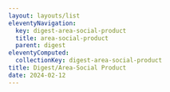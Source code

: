 ```yaml
---
layout: layouts/list
eleventyNavigation:
  key: digest-area-social-product
  title: area-social-product
  parent: digest
eleventyComputed:
  collectionKey: digest-area-social-product
title: Digest/Area-Social Product
date: 2024-02-12
---
```

